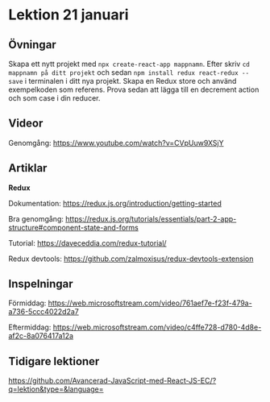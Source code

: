 # Lektion 21 januari

## Övningar

Skapa ett nytt projekt med `npx create-react-app mappnamn`. Efter skriv `cd mappnamn på ditt projekt` och sedan `npm install redux react-redux --save` i terminalen i ditt nya projekt. Skapa en Redux store och använd exempelkoden som referens. Prova sedan att lägga till en decrement action och som case i din reducer.

## Videor

Genomgång: https://www.youtube.com/watch?v=CVpUuw9XSjY

## Artiklar

**Redux**

Dokumentation: https://redux.js.org/introduction/getting-started

Bra genomgång: https://redux.js.org/tutorials/essentials/part-2-app-structure#component-state-and-forms

Tutorial: https://daveceddia.com/redux-tutorial/

Redux devtools: https://github.com/zalmoxisus/redux-devtools-extension

## Inspelningar

Förmiddag: https://web.microsoftstream.com/video/761aef7e-f23f-479a-a736-5ccc4022d2a7

Eftermiddag: https://web.microsoftstream.com/video/c4ffe728-d780-4d8e-af2c-8a076417a12a

## Tidigare lektioner

https://github.com/Avancerad-JavaScript-med-React-JS-EC/?q=lektion&type=&language=
